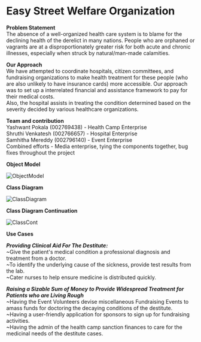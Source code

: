 # Easy Street Welfare Organization

**Problem Statement** <br /> 
The absence of a well-organized health care system is to blame for the declining health of the derelict in many nations. People who are orphaned or vagrants are at a disproportionately greater risk for both acute and chronic illnesses, especially when struck by natural/man-made calamities.

**Our Approach** <br />
We have attempted to coordinate hospitals, citizen committees, and fundraising organizations to make health treatment for these people (who are also unlikely to have insurance cards) more accessible. Our approach was to set up a interrelated financial and assistance framework to pay for their medical costs. <br />
Also, the hospital assists in treating the condition determined based on the severity decided by various healthcare organizations.

**Team and contribution** <br />
Yashwant Pokala (002769438) - Health Camp Enterprise <br />
Shruthi Venkatesh (002766657) - Hospital Enterprise <br />
Samhitha Mereddy (002796140) - Event Enterprise <br />
Combined efforts - Media enterprise, tying the components together, bug fixes throughout the project <br />


**Object Model**

![ObjectModel](https://user-images.githubusercontent.com/114696080/206938969-f3236c94-37c1-48e5-ab50-0015a493df6d.png)

**Class Diagram**

![ClassDiagram](https://user-images.githubusercontent.com/114696080/206938968-b0e34d7a-eeee-4d4f-aaac-f3e485121058.png)

**Class Diagram Continuation**

![ClassCont](https://user-images.githubusercontent.com/114696080/206938966-2cbc5948-4631-44d0-a55f-5ce9a4d953c1.png)

**Use Cases** <br />

**_Providing Clinical Aid For The Destitute:_** <br />
~Give the patient's medical condition a professional diagnosis and treatment from a doctor. <br />
~To identify the underlying cause of the sickness, provide test results from the lab. <br />
~Cater nurses to help ensure medicine is distributed quickly. <br />

**_Raising a Sizable Sum of Money to Provide Widespread Treatment for Patients who are Living Rough_** <br />
~Having the Event Volunteers devise miscellaneous Fundraising Events to amass funds for doctoring the decaying conditions of the destitute. <br />
~Having a user-friendly application for sponsors to sign up for fundraising activities. <br />
~Having the admin of the health camp sanction finances to care for the medicinal needs of the destitute cases. <br />
